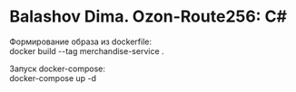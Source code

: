 # Balashov Dima. Ozon-Route256: C#

Формирование образа из dockerfile:\
docker build --tag merchandise-service .

Запуск docker-compose:\
docker-compose up -d
